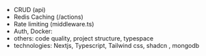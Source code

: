 - CRUD (api)
- Redis Caching (/actions)
- Rate limiting (middleware.ts)
- Auth, Docker:
- others: code quality, project structure, typespace
- technologies: Nextjs, Typescript, Tailwind css, shadcn , mongodb

